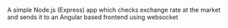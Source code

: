A simple Node.js (Express) app which checks exchange rate at the market and sends it to an Angular based frontend using
websocket 
